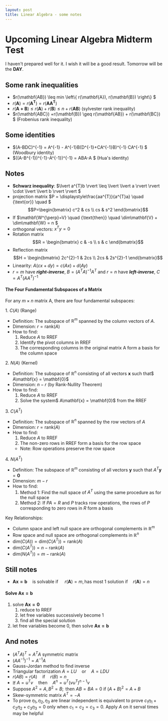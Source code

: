 ```yaml
---
layout: post
title: Linear Algebra - some notes
---
```



# Upcoming Linear Algebra Midterm Test

I haven't prepared well for it. I wish it will be a good result.
Tomorrow will be the **DAY**.

## Some rank inequalities
- $r(\mathbf{AB}) \leq min \left\\{ r(\mathbf{A}), r(\mathbf{B}) \right\\} $
- $r(\mathbf{A}) = r(\mathbf{A^{T}}) = r(\mathbf{AA^{T}})$
- $r(\mathbf{A + B}) \leq r(\mathbf{A}) + r(\mathbf{B}) \leq n + r(\mathbf{AB})$ (sylvester rank inequality)
- $r(\mathbf{ABC}) +r(\mathbf{B}) \geq r(\mathbf{AB}) + r(\mathbf{BC}) $ (Frobenius rank inequality)

## Some identities
- $(A-BDC)^{-1} = A^{-1} - A^{-1}B(D^{-1}+CA^{-1}B)^{-1} CA^{-1} $ (Woodbury identity)
- $((A-B^{-1})^{-1}-A^{-1})^{-1} = ABA-A $ (Hua's identity)

## Notes
- **Schwarz inequality**: $\lvert a^{T}b \rvert \leq \lvert \lvert a \rvert \rvert  \cdot  \lvert \lvert b \rvert \rvert $
- projection matrix $P = \displaystyle\frac{aa^{T}}{a^{T}a} \quad {\text{or}} \quad $ $$P=\begin{bmatrix} c^2 & cs \\ cs & s^2 \end{bmatrix}$$
- If $\mathbf{W^{\perp}=V} \quad {\text{then}} \quad \dim\mathbf{V} + \dim\mathbf{W} = n $
- orthogonal vectors: $x^{T}y = 0$
- Rotation matrix $$R = \begin{bmatrix} c & -s \\ s & c \end{bmatrix}$$
- Reflection matrix $$H = \begin{bmatrix} 2c^{2}-1 & 2cs \\ 2cs & 2s^{2}-1 \end{bmatrix}$$
- Linearity: $A(cx+dy) = c(Ax) +d(Ay)$
- $r = m$ have ***right-inverse***, $B= (A^{T}A)^{-1}A^{T}$ and $r = n$ have ***left-inverse***, $C = A^{T}(AA^{T})^{-1}$
#### The Four Fundamental Subspaces of a Matrix

For any $m \times n$ matrix A, there are four fundamental subspaces:

$1.$ $C(A)$ (Range)

- Definition: The subspace of $\mathbb{R}^m$ spanned by the column vectors of $A$.
- Dimension: $r = \text{rank}(A)$
- How to find:
  1. Reduce $A$ to RREF
  2. Identify the pivot columns in RREF
  3. The corresponding columns in the original matrix A form a basis for the column space

$2.$ $N(A)$ (Kernel)

- Definition: The subspace of $\mathbb{R}^n$ consisting of all vectors $\mathbf{x}$ such that$ A\mathbf{x} = \mathbf{0}$
- Dimension: $n - r$ (by Rank-Nullity Theorem)
- How to find:
  1. Reduce $A$ to RREF
  2. Solve the system$ A\mathbf{x} = \mathbf{0}$ from the RREF



$3.$ $C(A^{T})$

- Definition: The subspace of $\mathbb{R}^n$ spanned by the row vectors of $A$
- Dimension: $r = \text{rank}(A)$
- How to find:
  1. Reduce $A$ to RREF
  2. The non-zero rows in RREF form a basis for the row space
  - Note: Row operations preserve the row space

$4.$ $N(A^{T})$

- Definition: The subspace of $\mathbb{R}^m$ consisting of all vectors $\mathbf{y}$ such that $A^T\mathbf{y} = \mathbf{0}$
- Dimension: $m - r$
- How to find:
  1. Method 1: Find the null space of $A^T$ using the same procedure as for the null space
  2. Method 2: If $PA = R$ and $P$ tracks row operations, the rows of $P$ corresponding to zero rows in $R$ form a basis

Key Relationships:

- Column space and left null space are orthogonal complements in $\mathbb{R}^m$
- Row space and null space are orthogonal complements in $\mathbb{R}^n$
- $\text{dim}(C(A)) = \text{dim}(C(A^{T})) = \text{rank}(A)$
- $\text{dim}(C(A^{T})) = n - \text{rank}(A)$
- $\text{dim}(N(A^{T})) = m - \text{rank}(A)$

## Still notes
- $\mathbf{Ax=b} \quad {\text{is solvable if }} \quad r(\mathbf{A}) = m, {\text{has most 1 solution if}} \quad r(\mathbf{A}) = n$
  
#### Solve $\mathbf{Ax=b}$
1. solve $\mathbf{Ax=0}$
   1. reduce to RREF
   2. let free variables successively become 1
   3. find all the special solution
2. let free variables become 0, then solve $\mathbf{Ax=b}$

## And notes
- $(A^{T}A)^{T}=A^{T}A$ symmetric matrix
- $(AA^{-1})^{-1}=A^{-1}A$
- Gauss-Jordan method to find inverse
- Triangular factorization $A=LU \quad {\text{or}} \quad A=LDU$
- $r(AB)=r(A) \quad {\text{if}} \quad r(B)=n$
- If $A = u^{T}v \quad {\text{then}} \quad A^{n}= u^{T}(vu^{T})^{n-1}v$
- Suppose $A^{2}=A ,B^{2}=B;{\text{ then }} AB=BA=0 {\text{ if }} (A+B)^{2}=A+B$
- Skew-symmetric matrix $A^{T}=-A$
- To prove $\eta_{1},\eta_{2},\eta_{3} {\text{ are linear independent is equivalent to prove }} c_{1}\eta_{1}+c_{2}\eta_{2}+c_{3}\eta_{3} = 0 {\text{ only when }} c_{1}=c_{2}=c_{3}=0$. Apply $A$ on it serval times may be helpful
